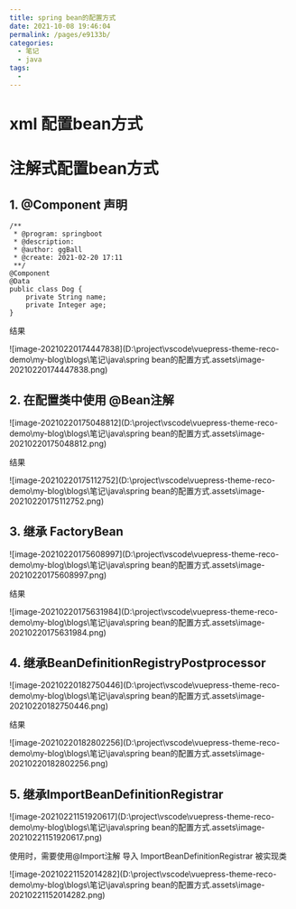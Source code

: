 ```yaml
---
title: spring bean的配置方式
date: 2021-10-08 19:46:04
permalink: /pages/e9133b/
categories:
  - 笔记
  - java
tags:
  - 
---
```

# xml 配置bean方式

# 注解式配置bean方式

## 1. @Component 声明

```
/**
 * @program: springboot
 * @description:
 * @author: ggBall
 * @create: 2021-02-20 17:11
 **/
@Component
@Data
public class Dog {
    private String name;
    private Integer age;
}

```

结果

![image-20210220174447838](D:\project\vscode\vuepress-theme-reco-demo\my-blog\blogs\笔记\java\spring bean的配置方式.assets\image-20210220174447838.png)

## 2. 在配置类中使用 @Bean注解

![image-20210220175048812](D:\project\vscode\vuepress-theme-reco-demo\my-blog\blogs\笔记\java\spring bean的配置方式.assets\image-20210220175048812.png)

结果

![image-20210220175112752](D:\project\vscode\vuepress-theme-reco-demo\my-blog\blogs\笔记\java\spring bean的配置方式.assets\image-20210220175112752.png)

## 3. 继承 FactoryBean

![image-20210220175608997](D:\project\vscode\vuepress-theme-reco-demo\my-blog\blogs\笔记\java\spring bean的配置方式.assets\image-20210220175608997.png)

结果

![image-20210220175631984](D:\project\vscode\vuepress-theme-reco-demo\my-blog\blogs\笔记\java\spring bean的配置方式.assets\image-20210220175631984.png)

## 4. 继承BeanDefinitionRegistryPostprocessor

![image-20210220182750446](D:\project\vscode\vuepress-theme-reco-demo\my-blog\blogs\笔记\java\spring bean的配置方式.assets\image-20210220182750446.png)

结果

![image-20210220182802256](D:\project\vscode\vuepress-theme-reco-demo\my-blog\blogs\笔记\java\spring bean的配置方式.assets\image-20210220182802256.png)

## 5. 继承ImportBeanDefinitionRegistrar

![image-20210221151920617](D:\project\vscode\vuepress-theme-reco-demo\my-blog\blogs\笔记\java\spring bean的配置方式.assets\image-20210221151920617.png)



使用时，需要使用@Import注解 导入 ImportBeanDefinitionRegistrar 被实现类

![image-20210221152014282](D:\project\vscode\vuepress-theme-reco-demo\my-blog\blogs\笔记\java\spring bean的配置方式.assets\image-20210221152014282.png)